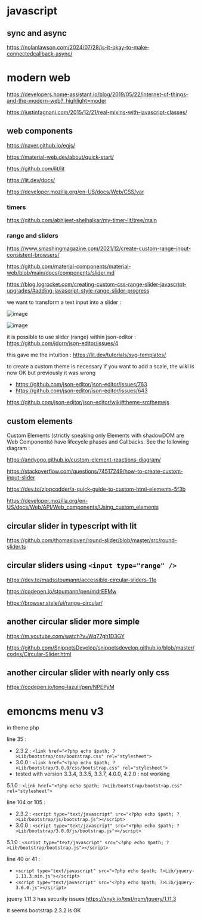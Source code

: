# javascript

## sync and async

https://nolanlawson.com/2024/07/28/is-it-okay-to-make-connectedcallback-async/

# modern web

https://developers.home-assistant.io/blog/2019/05/22/internet-of-things-and-the-modern-web?_highlight=moder

https://justinfagnani.com/2015/12/21/real-mixins-with-javascript-classes/

## web components

https://naver.github.io/egjs/

https://material-web.dev/about/quick-start/

https://github.com/lit/lit

https://lit.dev/docs/

https://developer.mozilla.org/en-US/docs/Web/CSS/var

### timers

https://github.com/abhijeet-shelhalkar/my-timer-lit/tree/main

### range and sliders

https://www.smashingmagazine.com/2021/12/create-custom-range-input-consistent-browsers/

https://github.com/material-components/material-web/blob/main/docs/components/slider.md

https://blog.logrocket.com/creating-custom-css-range-slider-javascript-upgrades/#adding-javascript-style-range-slider-progress

we want to transform a text input into a slider :

![image](https://github.com/user-attachments/assets/b596ae64-51d2-4ccd-aada-db41ff28fad4)


![image](https://github.com/user-attachments/assets/ab32cf70-265d-4fbb-8c2d-09459fecf24f)


it is possible to use slider (range) within json-editor : https://github.com/jdorn/json-editor/issues/4

this gave me the intuition : https://lit.dev/tutorials/svg-templates/

to create a custom theme is necessary if you want to add a scale, the wiki is now OK but previously it was wrong

- https://github.com/json-editor/json-editor/issues/763
- https://github.com/json-editor/json-editor/issues/643

https://github.com/json-editor/json-editor/wiki#theme-srcthemejs

## custom elements

Custom Elements (strictly speaking only Elements with shadowDOM are Web Components) have lifecycle phases and Callbacks. See the following diagram :

https://andyogo.github.io/custom-element-reactions-diagram/

https://stackoverflow.com/questions/74517249/how-to-create-custom-input-slider

https://dev.to/zippcodder/a-quick-guide-to-custom-html-elements-5f3b

https://developer.mozilla.org/en-US/docs/Web/API/Web_components/Using_custom_elements

## circular slider in typescript with lit

https://github.com/thomasloven/round-slider/blob/master/src/round-slider.ts

## circular sliders using `<input type="range" />`

https://dev.to/madsstoumann/accessible-circular-sliders-11p

https://codepen.io/stoumann/pen/mdrEEMw

https://browser.style/ui/range-circular/

## another circular slider more simple

https://m.youtube.com/watch?v=Wq77gh1D3GY

https://github.com/SnippetsDevelop/snippetsdevelop.github.io/blob/master/codes/Circular-Slider.html

## another circular slider with nearly only css

https://codepen.io/long-lazuli/pen/NPEPyM

# emoncms menu v3

in theme.php

line 35 :
- 2.3.2 : `<link href="<?php echo $path; ?>Lib/bootstrap/css/bootstrap.css" rel="stylesheet">`
- 3.0.0 : `<link href="<?php echo $path; ?>Lib/bootstrap/3.0.0/css/bootstrap.css" rel="stylesheet">`
- tested with version 3.3.4, 3.3.5, 3.3.7, 4.0.0, 4.2.0 : not working

5.1.0 : `<link href="<?php echo $path; ?>Lib/bootstrap/bootstrap.css" rel="stylesheet">`

line 104 or 105 :
- 2.3.2 :   `<script type="text/javascript" src="<?php echo $path; ?>Lib/bootstrap/js/bootstrap.js"></script>`
- 3.0.0 :   `<script type="text/javascript" src="<?php echo $path; ?>Lib/bootstrap/3.0.0/js/bootstrap.js"></script>`

5.1.0 : `<script type="text/javascript" src="<?php echo $path; ?>Lib/bootstrap/bootstrap.js"></script>`


line 40 or 41 : 
- `<script type="text/javascript" src="<?php echo $path; ?>Lib/jquery-1.11.3.min.js"></script>`
- `<script type="text/javascript" src="<?php echo $path; ?>Lib/jquery-3.6.0.js"></script>`

jquery 1.11.3 has security issues
https://snyk.io/test/npm/jquery/1.11.3

it seems bootstrap 2.3.2 is OK
